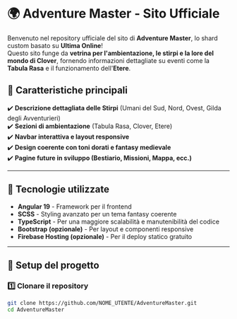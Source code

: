# 🌍 Adventure Master - Sito Ufficiale

Benvenuto nel repository ufficiale del sito di **Adventure Master**, lo shard custom basato su **Ultima Online**!  
Questo sito funge da **vetrina per l'ambientazione, le stirpi e la lore del mondo di Clover**, fornendo informazioni dettagliate su eventi come la **Tabula Rasa** e il funzionamento dell'**Etere**.

## 📌 Caratteristiche principali
✔️ **Descrizione dettagliata delle Stirpi** (Umani del Sud, Nord, Ovest, Gilda degli Avventurieri)  
✔️ **Sezioni di ambientazione** (Tabula Rasa, Clover, Etere)  
✔️ **Navbar interattiva e layout responsive**  
✔️ **Design coerente con toni dorati e fantasy medievale**  
✔️ **Pagine future in sviluppo (Bestiario, Missioni, Mappa, ecc.)**  

---

## 🚀 Tecnologie utilizzate
- **Angular 19** - Framework per il frontend  
- **SCSS** - Styling avanzato per un tema fantasy coerente  
- **TypeScript** - Per una maggiore scalabilità e manutenibilità del codice  
- **Bootstrap (opzionale)** - Per layout e componenti responsive  
- **Firebase Hosting (opzionale)** - Per il deploy statico gratuito  

---

## 🔧 Setup del progetto

### **1️⃣ Clonare il repository**
```sh
git clone https://github.com/NOME_UTENTE/AdventureMaster.git
cd AdventureMaster
